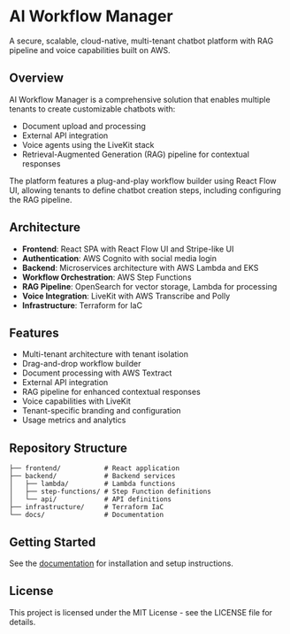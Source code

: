 # AI Workflow Manager

A secure, scalable, cloud-native, multi-tenant chatbot platform with RAG pipeline and voice capabilities built on AWS.

## Overview

AI Workflow Manager is a comprehensive solution that enables multiple tenants to create customizable chatbots with:

- Document upload and processing
- External API integration
- Voice agents using the LiveKit stack
- Retrieval-Augmented Generation (RAG) pipeline for contextual responses

The platform features a plug-and-play workflow builder using React Flow UI, allowing tenants to define chatbot creation steps, including configuring the RAG pipeline.

## Architecture

- **Frontend**: React SPA with React Flow UI and Stripe-like UI
- **Authentication**: AWS Cognito with social media login
- **Backend**: Microservices architecture with AWS Lambda and EKS
- **Workflow Orchestration**: AWS Step Functions
- **RAG Pipeline**: OpenSearch for vector storage, Lambda for processing
- **Voice Integration**: LiveKit with AWS Transcribe and Polly
- **Infrastructure**: Terraform for IaC

## Features

- Multi-tenant architecture with tenant isolation
- Drag-and-drop workflow builder
- Document processing with AWS Textract
- External API integration
- RAG pipeline for enhanced contextual responses
- Voice capabilities with LiveKit
- Tenant-specific branding and configuration
- Usage metrics and analytics

## Repository Structure

```
├── frontend/           # React application
├── backend/            # Backend services
│   ├── lambda/         # Lambda functions
│   ├── step-functions/ # Step Function definitions
│   └── api/            # API definitions
├── infrastructure/     # Terraform IaC
└── docs/               # Documentation
```

## Getting Started

See the [documentation](./docs/getting-started.md) for installation and setup instructions.

## License

This project is licensed under the MIT License - see the LICENSE file for details.
